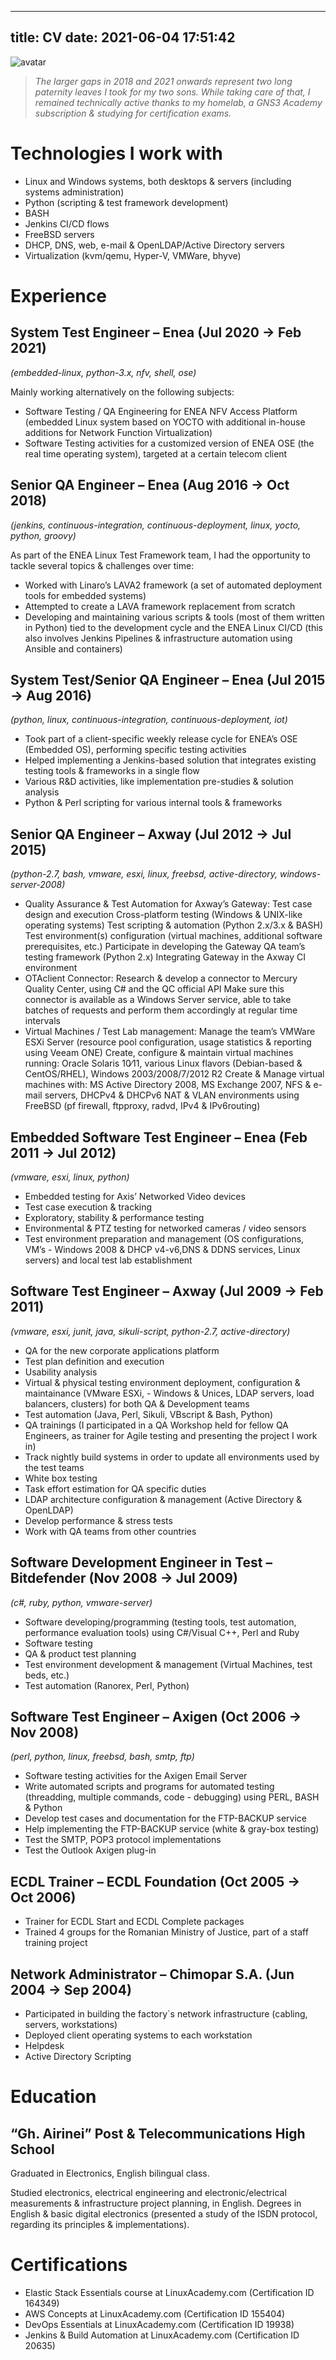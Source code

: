 
---
title: CV
date: 2021-06-04 17:51:42
---
![avatar](/images/avatar.jpg)
> *The larger gaps in 2018 and 2021 onwards represent two long paternity leaves I took for my two sons. While taking care of that, I remained technically active thanks to my homelab, a GNS3 Academy subscription & studying for certification exams.*
# Technologies I work with
+ Linux and Windows systems, both desktops & servers (including systems administration)
+ Python (scripting & test framework development)
+ BASH
+ Jenkins CI/CD flows
+ FreeBSD servers
+ DHCP, DNS, web, e-mail & OpenLDAP/Active Directory servers
+ Virtualization (kvm/qemu, Hyper-V, VMWare, bhyve)

# Experience
## System Test Engineer – Enea (Jul 2020 → Feb 2021)
*(embedded-linux, python-3.x, nfv, shell, ose)*

Mainly working alternatively on the following subjects:
+ Software Testing / QA Engineering for ENEA NFV Access Platform (embedded Linux system based on YOCTO with additional in-house additions for Network Function Virtualization)
+ Software Testing activities for a customized version of ENEA OSE (the real time operating system), targeted at a certain telecom client

## Senior QA Engineer – Enea (Aug 2016 → Oct 2018)
*(jenkins, continuous-integration, continuous-deployment, linux, yocto, python, groovy)*

As part of the ENEA Linux Test Framework team, I had the opportunity to tackle several topics & challenges over time:
+ Worked with Linaro’s LAVA2 framework (a set of automated deployment tools for embedded systems)
+ Attempted to create a LAVA framework replacement from scratch
+ Developing and maintaining various scripts & tools (most of them written in Python) tied to the development cycle and the ENEA Linux CI/CD (this also involves Jenkins Pipelines & infrastructure automation using Ansible and containers)

## System Test/Senior QA Engineer – Enea (Jul 2015 → Aug 2016)
*(python, linux, continuous-integration, continuous-deployment, iot)*

+ Took part of a client-specific weekly release cycle for ENEA’s OSE (Embedded OS), performing specific testing activities
+ Helped implementing a Jenkins-based solution that integrates existing testing tools & frameworks in a single flow
+ Various R&D activities, like implementation pre-studies & solution analysis
+ Python & Perl scripting for various internal tools & frameworks

## Senior QA Engineer – Axway (Jul 2012 → Jul 2015)
*(python-2.7, bash, vmware, esxi, linux, freebsd, active-directory, windows-server-2008)*

+ Quality Assurance & Test Automation for Axway’s Gateway: Test case design and execution Cross-platform testing (Windows & UNIX-like operating systems) Test scripting & automation (Python 2.x/3.x & BASH) Test environment(s) configuration (virtual machines, additional software prerequisites, etc.) Participate in developing the Gateway QA team’s testing framework (Python 2.x) Integrating Gateway in the Axway CI environment
+ OTAclient Connector: Research & develop a connector to Mercury Quality Center, using C# and the QC official API Make sure this connector is available as a Windows Server service, able to take batches of requests and perform them accordingly at regular time intervals
+ Virtual Machines / Test Lab management: Manage the team’s VMWare ESXi Server (resource pool configuration, usage statistics & reporting using Veeam ONE) Create, configure & maintain virtual machines running: Oracle Solaris 10∕11, various Linux flavors (Debian-based & CentOS/RHEL), Windows 2003/2008/7/2012 R2 Create & Manage virtual machines with: MS Active Directory 2008, MS Exchange 2007, NFS & e-mail servers, DHCPv4 & DHCPv6 NAT & VLAN environments using FreeBSD (pf firewall, ftpproxy, radvd, IPv4 & IPv6routing)

## Embedded Software Test Engineer – Enea (Feb 2011 → Jul 2012)
*(vmware, esxi, linux, python)*

+ Embedded testing for Axis’ Networked Video devices
+ Test case execution & tracking
+ Exploratory, stability & performance testing
+ Environmental & PTZ testing for networked cameras / video sensors
+ Test environment preparation and management (OS configurations, VM’s - Windows 2008 & DHCP v4-v6,DNS & DDNS services, Linux servers) and local test lab establishment

## Software Test Engineer – Axway (Jul 2009 → Feb 2011)
*(vmware, esxi, junit, java, sikuli-script, python-2.7, active-directory)*

+ QA for the new corporate applications platform
+ Test plan definition and execution
+ Usability analysis
+ Virtual & physical testing environment deployment, configuration & maintainance (VMware ESXi, - Windows & Unices, LDAP servers, load balancers, clusters) for both QA & Development teams
+ Test automation (Java, Perl, Sikuli, VBscript & Bash, Python)
+ QA trainings (I participated in a QA Workshop held for fellow QA Engineers, as trainer for Agile testing and presenting the project I work in)
+ Track nightly build systems in order to update all environments used by the test teams
+ White box testing
+ Task effort estimation for QA specific duties
+ LDAP architecture configuration & management (Active Directory & OpenLDAP)
+ Develop performance & stress tests
+ Work with QA teams from other countries

## Software Development Engineer in Test – Bitdefender (Nov 2008 → Jul 2009)
*(c#, ruby, python, vmware-server)*

+ Software developing/programming (testing tools, test automation, performance evaluation tools) using C#/Visual C++, Perl and Ruby
+ Software testing
+ QA & product test planning
+ Test environment development & management (Virtual Machines, test beds, etc.)
+ Test automation (Ranorex, Perl, Python)

## Software Test Engineer – Axigen (Oct 2006 → Nov 2008)
*(perl, python, linux, freebsd, bash, smtp, ftp)*

+ Software testing activities for the Axigen Email Server
+ Write automated scripts and programs for automated testing (threadding, multiple commands, code - debugging) using PERL, BASH & Python
+ Develop test cases and documentation for the FTP-BACKUP service
+ Help implementing the FTP-BACKUP service (white & gray-box testing)
+ Test the SMTP, POP3 protocol implementations
+ Test the Outlook Axigen plug-in

## ECDL Trainer – ECDL Foundation (Oct 2005 → Oct 2006)

+ Trainer for ECDL Start and ECDL Complete packages
+ Trained 4 groups for the Romanian Ministry of Justice, part of a staff training project

## Network Administrator – Chimopar S.A. (Jun 2004 → Sep 2004)

+ Participated in building the factory`s network infrastructure (cabling, servers, workstations)
+ Deployed client operating systems to each workstation
+ Helpdesk
+ Active Directory Scripting

# Education
## “Gh. Airinei” Post & Telecommunications High School

Graduated in Electronics, English bilingual class.

Studied electronics, electrical engineering and electronic/electrical measurements & infrastructure project planning, in English. Degrees in English & basic digital electronics (presented a study of the ISDN protocol, regarding its principles & implementations).

# Certifications
+ Elastic Stack Essentials course at LinuxAcademy.com (Certification ID 164349)
+ AWS Concepts at LinuxAcademy.com (Certification ID 155404)
+ DevOps Essentials at LinuxAcademy.com (Certification ID 19938)
+ Jenkins & Build Automation at LinuxAcademy.com (Certification ID 20635)


